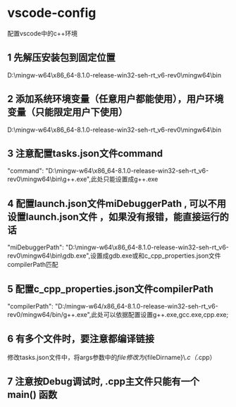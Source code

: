# vscode-config
配置vscode中的c++环境
## 1 先解压安装包到固定位置
D:\mingw-w64\x86_64-8.1.0-release-win32-seh-rt_v6-rev0\mingw64\bin
## 2 添加系统环境变量（任意用户都能使用），用户环境变量（只能限定用户下使用）
D:\mingw-w64\x86_64-8.1.0-release-win32-seh-rt_v6-rev0\mingw64\bin
## 3 注意配置tasks.json文件command
"command": "D:\\mingw-w64\\x86_64-8.1.0-release-win32-seh-rt_v6-rev0\\mingw64\\bin\\g++.exe",此处只能设置成g++.exe
## 4 配置launch.json文件miDebuggerPath , 可以不用设置launch.json文件 ，如果没有报错，能直接运行的话
"miDebuggerPath": "D:\\mingw-w64\\x86_64-8.1.0-release-win32-seh-rt_v6-rev0\\mingw64\\bin\\gdb.exe",设置成gdb.exe或和c_cpp_properties.json文件compilerPath匹配
## 5 配置c_cpp_properties.json文件compilerPath
"compilerPath": "D:/mingw-w64/x86_64-8.1.0-release-win32-seh-rt_v6-rev0/mingw64/bin/g++.exe",此处可以依据配置设置g++.exe,gcc.exe,cpp.exe;
## 6 有多个文件时，要注意都编译链接
修改tasks.json文件中，将args参数中的${file}修改为${fileDirname}\\*.c（*.cpp）
## 7 注意按Debug调试时, .cpp主文件只能有一个 main() 函数